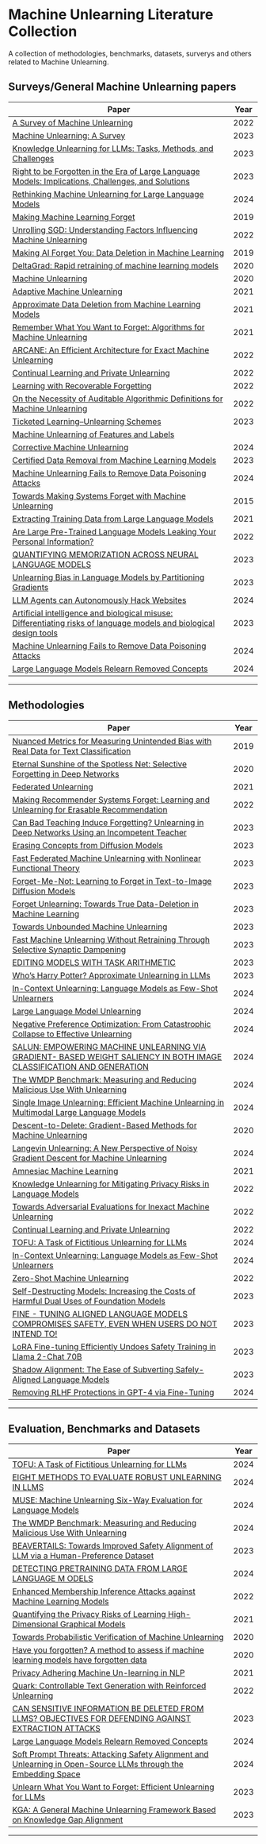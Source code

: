 # Machine Unlearning Literature Collection

A collection of methodologies, benchmarks, datasets, surverys and others related to Machine Unlearning.


## Surveys/General Machine Unlearning papers
| **Paper** | **Year** | 
| --------------- | ---- | 
| [A Survey of Machine Unlearning](https://arxiv.org/abs/2209.02299) | 2022 |
| [Machine Unlearning: A Survey](https://arxiv.org/abs/2306.03558) | 2023 |
| [Knowledge Unlearning for LLMs: Tasks, Methods, and Challenges](https://arxiv.org/abs/2311.15766) | 2023 |
| [Right to be Forgotten in the Era of Large Language Models: Implications, Challenges, and Solutions](https://arxiv.org/abs/2307.03941) | 2023
| [Rethinking Machine Unlearning for Large Language Models](https://arxiv.org/abs/2402.08787) | 2024 |
| [Making Machine Learning Forget](https://www.semanticscholar.org/paper/Making-Machine-Learning-Forget-Shintre-Roundy/9e968ea013db548bd7640ba531eefdb41e2b7be3) | 2019 |
| [Unrolling SGD: Understanding Factors Influencing Machine Unlearning](https://arxiv.org/abs/2109.13398) | 2022 |
| [Making AI Forget You: Data Deletion in Machine Learning]() | 2019 |
| [DeltaGrad: Rapid retraining of machine learning models]() | 2020 |
| [Machine Unlearning]() | 2020 |
| [Adaptive Machine Unlearning]() | 2021 |
| [Approximate Data Deletion from Machine Learning Models]() | 2021 |
| [Remember What You Want to Forget: Algorithms for Machine Unlearning]() | 2021 |
| [ARCANE: An Efficient Architecture for Exact Machine Unlearning]() | 2022 |
| [Continual Learning and Private Unlearning]() | 2022 |
| [Learning with Recoverable Forgetting]() | 2022 |
| [On the Necessity of Auditable Algorithmic Definitions for Machine Unlearning]() | 2022 |
| [Ticketed Learning–Unlearning Schemes]() | 2023 |
| [Machine Unlearning of Features and Labels]() | |
| [Corrective Machine Unlearning]() | 2024 | 
| [Certified Data Removal from Machine Learning Models]() | 2023 | 
| [Machine Unlearning Fails to Remove Data Poisoning Attacks]() | 2024 | 
| [Towards Making Systems Forget with Machine Unlearning]() | 2015 | 
| [Extracting Training Data from Large Language Models]() | 2021 | 
| [Are Large Pre-Trained Language Models Leaking Your Personal Information?]() | 2022 | 
| [QUANTIFYING MEMORIZATION ACROSS NEURAL LANGUAGE MODELS]() | 2023 | 
| [Unlearning Bias in Language Models by Partitioning Gradients]() | 2023 | 
| [LLM Agents can Autonomously Hack Websites]() | 2024 | 
| [Artificial intelligence and biological misuse: Differentiating risks of language models and biological design tools]() | 2023 | 
| [Machine Unlearning Fails to Remove Data Poisoning Attacks]() | 2024 |
| [Large Language Models Relearn Removed Concepts]() | 2024 | 
----------

## Methodologies
| **Paper** | **Year** | 
| --------------- | ---- | 
| [Nuanced Metrics for Measuring Unintended Bias with Real Data for Text Classification]() | 2019 |
| [Eternal Sunshine of the Spotless Net: Selective Forgetting in Deep Networks]() | 2020 | 
| [Federated Unlearning]() | 2021 | 
| [Making Recommender Systems Forget: Learning and Unlearning for Erasable Recommendation]() | 2022 | 
| [Can Bad Teaching Induce Forgetting? Unlearning in Deep Networks Using an Incompetent Teacher]() | 2023 | 
| [Erasing Concepts from Diffusion Models]() | 2023 | 
| [Fast Federated Machine Unlearning with Nonlinear Functional Theory]() | 2023 | 
| [Forget-Me-Not: Learning to Forget in Text-to-Image Diffusion Models]() | 2023 | 
| [Forget Unlearning: Towards True Data-Deletion in Machine Learning]() | 2023 | 
| [Towards Unbounded Machine Unlearning]() | 2023 | 
| [Fast Machine Unlearning Without Retraining Through Selective Synaptic Dampening]() | 2023 | 
| [EDITING MODELS WITH TASK ARITHMETIC]() | 2023 | 
| [Who’s Harry Potter? Approximate Unlearning in LLMs]() | 2023 | 
| [In-Context Unlearning: Language Models as Few-Shot Unlearners]() | 2024 | 
| [Large Language Model Unlearning]() | 2024 | 
| [Negative Preference Optimization: From Catastrophic Collapse to Effective Unlearning]() | 2024 | 
| [SALUN: EMPOWERING MACHINE UNLEARNING VIA GRADIENT- BASED WEIGHT SALIENCY IN BOTH IMAGE CLASSIFICATION AND GENERATION]() | 2024 | 
| [The WMDP Benchmark: Measuring and Reducing Malicious Use With Unlearning]() | 2024 | 
| [Single Image Unlearning: Efficient Machine Unlearning in Multimodal Large Language Models]() | 2024 | 
| [Descent-to-Delete: Gradient-Based Methods for Machine Unlearning](https://arxiv.org/abs/2007.02923) | 2020 | 
| [Langevin Unlearning: A New Perspective of Noisy Gradient Descent for Machine Unlearning](https://arxiv.org/abs/2401.10371) | 2024 | 
| [Amnesiac Machine Learning](https://arxiv.org/abs/2010.10981) | 2021 | 
| [Knowledge Unlearning for Mitigating Privacy Risks in Language Models](https://arxiv.org/abs/2210.01504) | 2022 | 
| [Towards Adversarial Evaluations for Inexact Machine Unlearning](https://arxiv.org/abs/2201.06640) | 2022 | 
| [Continual Learning and Private Unlearning]() | 2022 |
| [TOFU: A Task of Fictitious Unlearning for LLMs](https://arxiv.org/abs/2401.06121) | 2024 | 
| [In-Context Unlearning: Language Models as Few-Shot Unlearners]() | 2024 |
| [Zero-Shot Machine Unlearning](https://arxiv.org/abs/2201.05629) | 2022 | 
| [Self-Destructing Models: Increasing the Costs of Harmful Dual Uses of Foundation Models]() | 2023 | 
| [FINE - TUNING ALIGNED LANGUAGE MODELS COMPROMISES SAFETY, EVEN WHEN USERS DO NOT INTEND TO!]() | 2023 | 
| [LoRA Fine-tuning Efficiently Undoes Safety Training in Llama 2-Chat 70B](https://arxiv.org/abs/2310.20624) | 2023 | 
| [Shadow Alignment: The Ease of Subverting Safely-Aligned Language Models](https://arxiv.org/abs/2310.02949) | 2023 | 
| [Removing RLHF Protections in GPT-4 via Fine-Tuning]() | 2024 | 

----------

## Evaluation, Benchmarks and Datasets
| **Paper** | **Year** | 
| --------------- | ---- | 
| [TOFU: A Task of Fictitious Unlearning for LLMs](https://arxiv.org/abs/2401.06121) | 2024 | 
| [EIGHT METHODS TO EVALUATE ROBUST UNLEARNING IN LLMS]() | 2024 | 
| [MUSE: Machine Unlearning Six-Way Evaluation for Language Models]() | 2024 |
| [The WMDP Benchmark: Measuring and Reducing Malicious Use With Unlearning]() | 2024 |
| [BEAVERTAILS: Towards Improved Safety Alignment of LLM via a Human-Preference Dataset]() | 2023 |
| [DETECTING PRETRAINING DATA FROM LARGE LANGUAGE M ODELS]() | 2024 | 
| [Enhanced Membership Inference Attacks against Machine Learning Models]() | 2022 | 
| [Quantifying the Privacy Risks of Learning High-Dimensional Graphical Models]() | 2021 | 
| [Towards Probabilistic Verification of Machine Unlearning]() | 2020 | 
| [Have you forgotten? A method to assess if machine learning models have forgotten data]() | 2020 | 
| [Privacy Adhering Machine Un-learning in NLP]() | 2021 | 
| [Quark: Controllable Text Generation with Reinforced Unlearning]() | 2022 | 
| [CAN SENSITIVE INFORMATION BE DELETED FROM LLMS? OBJECTIVES FOR DEFENDING AGAINST EXTRACTION ATTACKS]() | 2023 | 
| [Large Language Models Relearn Removed Concepts]() | 2024 | 
| [Soft Prompt Threats: Attacking Safety Alignment and Unlearning in Open-Source LLMs through the Embedding Space]() | 2024 | 
| [Unlearn What You Want to Forget: Efficient Unlearning for LLMs]() | 2023 | 
| [KGA: A General Machine Unlearning Framework Based on Knowledge Gap Alignment]() | 2023 | 
----------



















